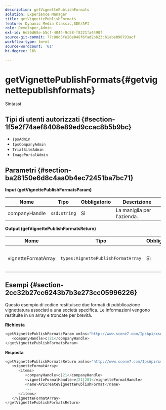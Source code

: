 ```yaml
---
description: getVignettePublishFormats
solution: Experience Manager
title: getVignettePublishFormats
feature: Dynamic Media Classic,SDK/API
role: Developer,Admin
exl-id: 6e56d68e-b5cf-4044-9c58-f8221fa4490f
source-git-commit: 77c88d5fe20e048f6fad2bb23cb1abe090793acf
workflow-type: tm+mt
source-wordcount: '61'
ht-degree: 16%

---
```


# getVignettePublishFormats{#getvignettepublishformats}

Sintassi

## Tipi di utenti autorizzati {#section-1f5e2f74aef8408e89ed9ccac8b5b9bc}

* `IpsAdmin`
* `IpsCompanyAdmin`
* `TrialSiteAdmin`
* `ImagePortalAdmin`

## Parametri {#section-ba28150e6d8c4aa0b4ec72451ba7bc71}

**Input (getVignettePublishFormatsParam)**

| Nome | Tipo | Obbligatorio | Descrizione |
|---|---|---|---|
| companyHandle | `xsd:string` | Sì | La maniglia per l&#39;azienda. |

**Output (getVignettePublishFormatsReturn)**

| Nome | Tipo | Obbligatorio | Descrizione |
|---|---|---|---|
| vignetteFormatArray | `types:VignettePublishFormatArray` | Sì | Matrice di formati di pubblicazione vignettatura. |

## Esempi {#section-2cc32b27cc6243b7b3e273cc05996226}

Questo esempio di codice restituisce due formati di pubblicazione vignettatura associati a una società specifica. Le informazioni vengono restituite in un array e troncate per brevità.

**Richiesta**

```java
<getVignettePublishFormatsParam xmlns="http://www.scene7.com/IpsApi/xsd/2008-01-15">
   <companyHandle>c|21</companyHandle>
</getVignettePublishFormatsParam>
```

**Risposta**

```java
<getVignettePublishFormatsReturn xmlns="http://www.scene7.com/IpsApi/xsd/2008-01-15">
   <vignetteFormatArray>
      <items>
         <companyHandle>c|21</companyHandle>
         <vignetteFormatHandle>v|21|281</vignetteFormatHandle>
         <name>APIcreateVignettePublishFormat</name>
         ...
      </items>
   </vignetteFormatArray>
</getVignettePublishFormatsReturn>
```

